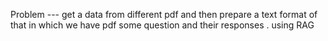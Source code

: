 Problem --- get a data from different pdf and then prepare a text format of that in which we have pdf some question and their responses . using RAG
